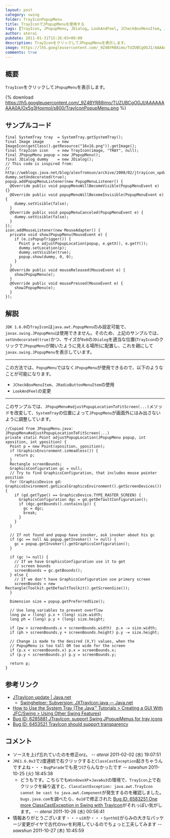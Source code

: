 ```yaml
---
layout: post
category: swing
folder: TrayIconPopupMenu
title: TrayIconでJPopupMenuを使用する
tags: [TrayIcon, JPopupMenu, JDialog, LookAndFeel, JCheckBoxMenuItem, JRadioButtonMenuItem]
author: aterai
pubdate: 2011-01-31T15:26:03+09:00
description: TrayIconをクリックしてJPopupMenuを表示します。
image: https://lh5.googleusercontent.com/_9Z4BYR88imo/TUZUBCgOGJI/AAAAAAAAA0A/Ox5g3HoxmoI/s800/TrayIconPopupMenu.png
comments: true
---
```

## 概要
`TrayIcon`をクリックして`JPopupMenu`を表示します。

{% download https://lh5.googleusercontent.com/_9Z4BYR88imo/TUZUBCgOGJI/AAAAAAAAA0A/Ox5g3HoxmoI/s800/TrayIconPopupMenu.png %}

## サンプルコード
<pre class="prettyprint"><code>final SystemTray tray  = SystemTray.getSystemTray();
final Image image      = new ImageIcon(getClass().getResource("16x16.png")).getImage();
final TrayIcon icon    = new TrayIcon(image, "TRAY", null);
final JPopupMenu popup = new JPopupMenu();
final JDialog dummy    = new JDialog();
// This code is inspired from:
// http://weblogs.java.net/blog/alexfromsun/archive/2008/02/jtrayicon_updat.html
dummy.setUndecorated(true);
popup.addPopupMenuListener(new PopupMenuListener() {
  @Override public void popupMenuWillBecomeVisible(PopupMenuEvent e) {}
  @Override public void popupMenuWillBecomeInvisible(PopupMenuEvent e) {
    dummy.setVisible(false);
  }
  @Override public void popupMenuCanceled(PopupMenuEvent e) {
    dummy.setVisible(false);
  }
});
icon.addMouseListener(new MouseAdapter() {
  private void showJPopupMenu(MouseEvent e) {
    if (e.isPopupTrigger()) {
      Point p = adjustPopupLocation(popup, e.getX(), e.getY());
      dummy.setLocation(p);
      dummy.setVisible(true);
      popup.show(dummy, 0, 0);
    }
  }
  @Override public void mouseReleased(MouseEvent e) {
    showJPopupMenu(e);
  }
  @Override public void mousePressed(MouseEvent e) {
    showJPopupMenu(e);
  }
});
</code></pre>

## 解説
`JDK 1.6.0`の`TrayIcon`は`java.awt.PopupMenu`のみ設定可能で、`javax.swing.JPopupMenu`は使用できません。そのため、上記のサンプルでは、`setUndecorated(true)`かつ、サイズが`0x0`の`JDialog`を適当な位置(`TrayIcon`のクリックで`JPopupMenu`が開いたように見える場所)に配置し、これを親にして`javax.swing.JPopupMenu`を表示しています。

- - - -
この方法では、`PopupMenu`ではなく`JPopupMenu`が使用できるので、以下のようなことが可能になります。

- `JCheckBoxMenuItem`、`JRadioButtonMenuItem`の使用
- `LookAndFeel`の変更

<!-- dummy comment line for breaking list -->

- - - -
このサンプルでは、`JPopupMenu#adjustPopupLocationToFitScreen(...)`メソッドを改変して、`SystemTray`の位置によって`JPopupMenu`が画面外にはみ出さないように調整しています。

<pre class="prettyprint"><code>//Copied from JPopupMenu.java: JPopupMenu#adjustPopupLocationToFitScreen(...)
private static Point adjustPopupLocation(JPopupMenu popup, int xposition, int yposition) {
  Point p = new Point(xposition, yposition);
  if (GraphicsEnvironment.isHeadless()) {
    return p;
  }
  Rectangle screenBounds;
  GraphicsConfiguration gc = null;
  // Try to find GraphicsConfiguration, that includes mouse pointer position
  for (GraphicsDevice gd: GraphicsEnvironment.getLocalGraphicsEnvironment().getScreenDevices()) {
    if (gd.getType() == GraphicsDevice.TYPE_RASTER_SCREEN) {
      GraphicsConfiguration dgc = gd.getDefaultConfiguration();
      if (dgc.getBounds().contains(p)) {
        gc = dgc;
        break;
      }
    }
  }

  // If not found and popup have invoker, ask invoker about his gc
  if (gc == null &amp;&amp; popup.getInvoker() != null) {
    gc = popup.getInvoker().getGraphicsConfiguration();
  }

  if (gc != null) {
    // If we have GraphicsConfiguration use it to get
    // screen bounds
    screenBounds = gc.getBounds();
  } else {
    // If we don't have GraphicsConfiguration use primary screen
    screenBounds = new Rectangle(Toolkit.getDefaultToolkit().getScreenSize());
  }

  Dimension size = popup.getPreferredSize();

  // Use long variables to prevent overflow
  long pw = (long) p.x + (long) size.width;
  long ph = (long) p.y + (long) size.height;

  if (pw &gt; screenBounds.x + screenBounds.width)  p.x -= size.width;
  if (ph &gt; screenBounds.y + screenBounds.height) p.y -= size.height;

  // Change is made to the desired (X,Y) values, when the
  // PopupMenu is too tall OR too wide for the screen
  if (p.x &lt; screenBounds.x) p.x = screenBounds.x;
  if (p.y &lt; screenBounds.y) p.y = screenBounds.y;

  return p;
}
</code></pre>

## 参考リンク
- [JTrayIcon update | Java.net](http://weblogs.java.net/blog/alexfromsun/archive/2008/02/jtrayicon_updat.html)
    - [Swinghelper: Subversion: JXTrayIcon.java — Java.net](http://java.net/projects/swinghelper/sources/svn/content/trunk/src/java/org/jdesktop/swinghelper/tray/JXTrayIcon.java)
- [How to Use the System Tray (The Java™ Tutorials > Creating a GUI With JFC/Swing > Using Other Swing Features)](http://docs.oracle.com/javase/tutorial/uiswing/misc/systemtray.html)
- [Bug ID: 6285881 JTrayIcon: support Swing JPopupMenus for tray icons](http://bugs.java.com/bugdatabase/view_bug.do?bug_id=6285881)
- [Bug ID: 6453521 TrayIcon should support transparency](http://bugs.java.com/bugdatabase/view_bug.do?bug_id=6453521)

<!-- dummy comment line for breaking list -->

## コメント
- ソースを上げ忘れていたのを修正orz。 -- *aterai* 2011-02-02 (水) 19:07:51
- `JRE1.6.0u3`で`2`度連続で右クリックすると`ClassCastException`起きちゃうんですよね・・・`BugParade`でも見つけらんなかったです -- *sawshun* 2011-10-25 (火) 18:45:38
    - どうもです。こちらでも`WindowsXP`+`Java6u3`の環境で、`TrayIcon`上で右クリックを繰り返すと、`ClassCastException: java.awt.TrayIcon cannot be cast to java.awt.Component`が発生するのを確認しました。`bugs.java.com`を調べたら、`6u10`で修正された [Bug ID: 6583251 One more ClassCastException in Swing with TrayIcon](http://bugs.java.com/bugdatabase/view_bug.do?bug_id=6583251)がそれっぽい気がします。 -- *aterai* 2011-10-26 (水) 00:56:41
- 情報ありがとうございます・・・`u10`か・・・`SynthUI`がらみの大きなパッケージ変更がイヤで古代の`Ver`を利用しているのでちょっと工夫してみます -- *sawshun* 2011-10-27 (木) 10:45:59

<!-- dummy comment line for breaking list -->
